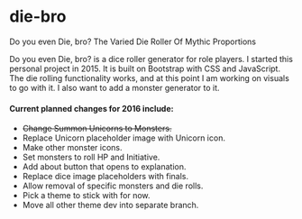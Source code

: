 # die-bro
Do you even Die, bro? The Varied Die Roller Of Mythic Proportions

<p>Do you even Die, bro? is a dice roller generator for role players. I started this personal project in 2015. It is built on Bootstrap with CSS and JavaScript. The die rolling functionality works, and at this point I am working on visuals to go with it. I also want to add a monster generator to it.</p>

#### Current planned changes for 2016 include:
* ~~Change Summon Unicorns to Monsters.~~
* Replace Unicorn placeholder image with Unicorn icon.
* Make other monster icons.
* Set monsters to roll HP and Initiative.
* Add about button that opens to explanation.
* Replace dice image placeholders with finals.
* Allow removal of specific monsters and die rolls.
* Pick a theme to stick with for now. 
* Move all other theme dev into separate branch.


